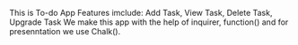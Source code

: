 This is To-do App 
Features imclude:
Add Task, View Task, Delete Task, Upgrade Task
We make this app with the help of inquirer, function() and for presenntation we use Chalk().
